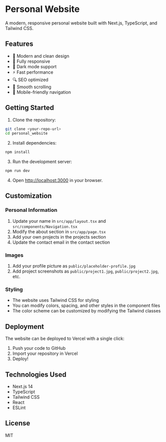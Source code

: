 # Personal Website

A modern, responsive personal website built with Next.js, TypeScript, and Tailwind CSS.

## Features

- 🎨 Modern and clean design
- 📱 Fully responsive
- 🌙 Dark mode support
- ⚡ Fast performance
- 🔍 SEO optimized
- 🎯 Smooth scrolling
- 📱 Mobile-friendly navigation

## Getting Started

1. Clone the repository:

```bash
git clone <your-repo-url>
cd personal_website
```

2. Install dependencies:

```bash
npm install
```

3. Run the development server:

```bash
npm run dev
```

4. Open [http://localhost:3000](http://localhost:3000) in your browser.

## Customization

### Personal Information

1. Update your name in `src/app/layout.tsx` and `src/components/Navigation.tsx`
2. Modify the about section in `src/app/page.tsx`
3. Add your own projects in the projects section
4. Update the contact email in the contact section

### Images

1. Add your profile picture as `public/placeholder-profile.jpg`
2. Add project screenshots as `public/project1.jpg`, `public/project2.jpg`, etc.

### Styling

- The website uses Tailwind CSS for styling
- You can modify colors, spacing, and other styles in the component files
- The color scheme can be customized by modifying the Tailwind classes

## Deployment

The website can be deployed to Vercel with a single click:

1. Push your code to GitHub
2. Import your repository in Vercel
3. Deploy!

## Technologies Used

- Next.js 14
- TypeScript
- Tailwind CSS
- React
- ESLint

## License

MIT

